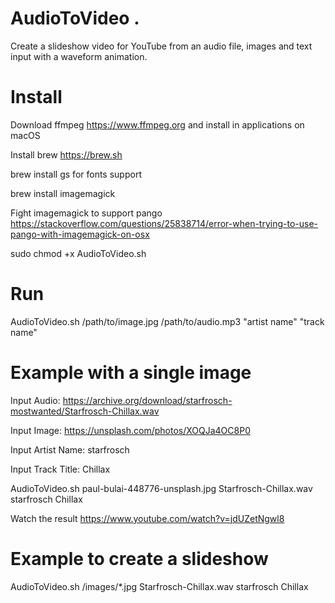 # AudioToVideo .
Create a slideshow video for YouTube from an audio file, images and text input with a waveform animation.

# Install

Download ffmpeg https://www.ffmpeg.org and install in applications on macOS

Install brew https://brew.sh

brew install gs for fonts support

brew install imagemagick

Fight imagemagick to support pango https://stackoverflow.com/questions/25838714/error-when-trying-to-use-pango-with-imagemagick-on-osx

sudo chmod +x AudioToVideo.sh

# Run
AudioToVideo.sh /path/to/image.jpg /path/to/audio.mp3 "artist name" "track name"


# Example with a single image

Input Audio: https://archive.org/download/starfrosch-mostwanted/Starfrosch-Chillax.wav

Input Image: https://unsplash.com/photos/XOQJa4OC8P0

Input Artist Name: starfrosch

Input Track Title: Chillax

AudioToVideo.sh paul-bulai-448776-unsplash.jpg Starfrosch-Chillax.wav starfrosch Chillax

Watch the result https://www.youtube.com/watch?v=jdUZetNgwl8


# Example to create a slideshow

AudioToVideo.sh /images/*.jpg Starfrosch-Chillax.wav starfrosch Chillax

